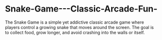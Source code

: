 # Snake-Game---Classic-Arcade-Fun-
The Snake Game is a simple yet addictive classic arcade game where players control a growing snake that moves around the screen. The goal is to collect food, grow longer, and avoid crashing into the walls or itself.

